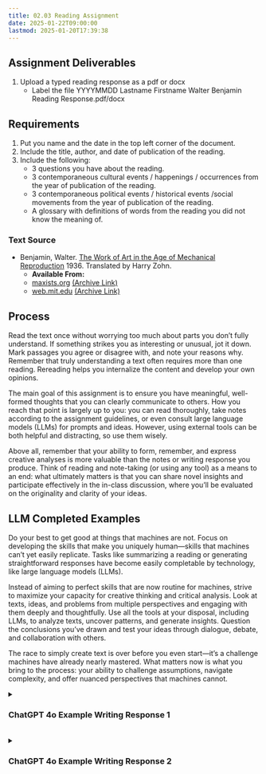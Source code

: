 ```yaml
---
title: 02.03 Reading Assignment
date: 2025-01-22T09:00:00
lastmod: 2025-01-20T17:39:38
---
```


## Assignment Deliverables

1. Upload a typed reading response as a pdf or docx
   - Label the file YYYYMMDD Lastname Firstname Walter Benjamin Reading Response.pdf/docx

## Requirements

1. Put you name and the date in the top left corner of the document.
2. Include the title, author, and date of publication of the reading.
3. Include the following:
   - 3 questions you have about the reading.
   - 3 contemporaneous cultural events / happenings / occurrences from the year of publication of the reading.
   - 3 contemporaneous political events / historical events /social movements from the year of publication of the reading.
   - A glossary with definitions of words from the reading you did not know the meaning of.

### Text Source

- Benjamin, Walter. [The Work of Art in the Age of Mechanical Reproduction](https://www.marxists.org/reference/subject/philosophy/works/ge/benjamin.htm) 1936. Translated by Harry Zohn.
  - **Available From:**
  - [maxists.org](https://www.marxists.org/) [(Archive Link)](https://web.archive.org/web/20240418175200/https://www.marxists.org/reference/subject/philosophy/works/ge/benjamin.htm)
  - [web.mit.edu](https://web.mit.edu/) [(Archive Link)](https://web.archive.org/web/20240622141032/https://web.mit.edu/allanmc/www/benjamin.pdf)

## Process

Read the text once without worrying too much about parts you don’t fully understand. If something strikes you as interesting or unusual, jot it down. Mark passages you agree or disagree with, and note your reasons why. Remember that truly understanding a text often requires more than one reading. Rereading helps you internalize the content and develop your own opinions.

The main goal of this assignment is to ensure you have meaningful, well-formed thoughts that you can clearly communicate to others. How you reach that point is largely up to you: you can read thoroughly, take notes according to the assignment guidelines, or even consult large language models (LLMs) for prompts and ideas. However, using external tools can be both helpful and distracting, so use them wisely.

Above all, remember that your ability to form, remember, and express creative analyses is more valuable than the notes or writing response you produce. Think of reading and note-taking (or using any tool) as a means to an end: what ultimately matters is that you can share novel insights and participate effectively in the in-class discussion, where you’ll be evaluated on the originality and clarity of your ideas.

## LLM Completed Examples

Do your best to get good at things that machines are not. Focus on developing the skills that make you uniquely human—skills that machines can’t yet easily replicate. Tasks like summarizing a reading or generating straightforward responses have become easily completable by technology, like large language models (LLMs).

Instead of aiming to perfect skills that are now routine for machines, strive to maximize your capacity for creative thinking and critical analysis. Look at texts, ideas, and problems from multiple perspectives and engaging with them deeply and thoughtfully. Use all the tools at your disposal, including LLMs, to analyze texts, uncover patterns, and generate insights. Question the conclusions you’ve drawn and test your ideas through dialogue, debate, and collaboration with others.

The race to simply create text is over before you even start—it’s a challenge machines have already nearly mastered. What matters now is what you bring to the process: your ability to challenge assumptions, navigate complexity, and offer nuanced perspectives that machines cannot.

<details>
<summary>

### ChatGPT 4o Example Writing Response 1

</summary>

_This ChatGPT 4o example response was generated from merely pasting the content of thr assignment as the prompt. The text of the reading was not included. The simple prompt of "do the assignment" was enough to burp out plenty of text._

**Name:** [Your Name]  
**Date:** [Today's Date]

**Title:** _The Work of Art in the Age of Mechanical Reproduction_  
**Author:** Walter Benjamin  
**Date of Publication:** 1936

#### 1. Questions about the Reading

1. How does Benjamin’s concept of "aura" relate to contemporary debates about digital art and NFTs?
2. What are the implications of Benjamin’s analysis for the role of artists in political movements today?
3. Does Benjamin’s argument about the democratization of art through reproduction hold true in the age of social media?

#### 2. Contemporaneous Cultural Events (1936)

1. The film _Modern Times_ by Charlie Chaplin was released, critiquing industrialization and labor conditions, paralleling Benjamin’s ideas about art and technology.
2. The debut of _Gone with the Wind_ by Margaret Mitchell marked a significant cultural phenomenon in literature.
3. The establishment of the San Francisco Museum of Modern Art highlighted growing institutional support for modern art.

#### 3. Contemporaneous Political Events / Historical Movements (1936)

1. The Spanish Civil War began, representing a major ideological conflict between fascism and democracy.
2. The Berlin Olympics were held, showcasing Nazi propaganda and the international tensions of the pre-WWII era.
3. Franklin D. Roosevelt was re-elected as U.S. President, continuing the New Deal policies aimed at economic recovery during the Great Depression.

#### 4. Glossary

1. **Aura** - The unique presence and authenticity of a work of art, particularly tied to its original context of creation.
2. **Mechanical Reproduction** - The process by which art and media are duplicated using technology, such as printing or film, diminishing their “aura.”
3. **Cult Value** - The value of art derived from its ritual or religious significance, as opposed to its exhibition value in public spaces.
4. **Exhibition Value** - The worth of art based on its accessibility and ability to be widely displayed or distributed.
5. **Fascism** - A political ideology characterized by authoritarian nationalism, suppression of dissent, and the merging of state and corporate power.

#### Reflection and Notes

Reading Benjamin’s essay emphasized how art's function has shifted from ritualistic and cult-like to widely disseminated and politically charged. His notion of “aura” challenges how we perceive authenticity in today’s context, particularly when images, videos, and digital creations are endlessly replicated and shared.

This reading pushed me to think critically about how new technologies (such as AI) continue to reshape our cultural and artistic landscape, both democratizing access and raising questions about the value of originality.

</details>
<br>
<details>
<summary>

### ChatGPT 4o Example Writing Response 2

</summary>

_This second ChatGPT 4o example response was generated from the prompt, "do the assignment again with all new information as if a second student completed it"_

**Name:** [Second Student’s Name]  
**Date:** [Today's Date]

**Title:** _The Work of Art in the Age of Mechanical Reproduction_  
**Author:** Walter Benjamin  
**Date of Publication:** 1936

#### 1. Questions about the Reading

1. How does the shift from “cult value” to “exhibition value” affect the perception of traditional art forms like painting or sculpture?
2. In what ways does Benjamin’s idea of art’s political potential apply to modern protest movements?
3. Could Benjamin’s critique of mechanical reproduction extend to the digital manipulation of images and video today?

#### 2. Contemporaneous Cultural Events (1936)

1. The _Life_ magazine photojournalism format launched, revolutionizing visual storytelling and aligning with Benjamin’s focus on reproduction.
2. Sergei Eisenstein’s film _Bezhin Meadow_ was produced, highlighting the use of cinema as a medium for political messaging.
3. The International Surrealist Exhibition opened in London, reflecting the avant-garde artistic movements of the time.

#### 3. Contemporaneous Political Events / Historical Movements (1936)

1. Adolf Hitler reoccupied the Rhineland in violation of the Treaty of Versailles, marking a key event leading up to WWII.
2. The Great Purge began in the Soviet Union under Stalin, showcasing state control and the suppression of dissent.
3. Italy’s invasion of Ethiopia escalated tensions and highlighted the failures of the League of Nations in preventing aggression.

#### 4. Glossary

1. **Dialectical Materialism** - A Marxist concept emphasizing the role of material conditions in shaping societal changes.
2. **Technological Reproducibility** - The ability to replicate art and other works through mechanical processes, such as printing or film production.
3. **Aura Decay** - The diminishing of an artwork’s “aura” or unique presence due to mass reproduction and technological advancements.
4. **Mass Culture** - Cultural products created for and consumed by large audiences, often critiqued for prioritizing entertainment over depth.
5. **Propaganda** - Media or communication used to influence public opinion, often by governments or organizations for political purposes.

#### Reflection and Notes

Benjamin’s essay resonated with contemporary concerns about the role of technology in shaping culture. His analysis of art’s reproducibility made me think about how digital tools have democratized creative processes while simultaneously challenging ideas of originality. The comparison of art's “cult value” to its modern “exhibition value” raises important questions about how audiences engage with art in an era dominated by screens.

The parallels between Benjamin’s historical context and today’s digital landscape suggest that issues of authenticity, political impact, and cultural relevance continue to evolve but remain deeply intertwined with technology.

</details>
<br>
